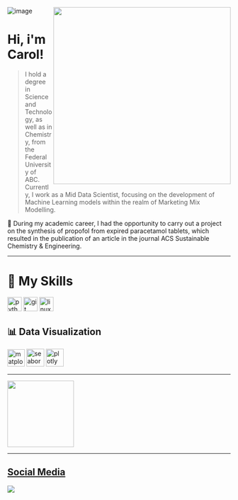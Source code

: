 ![image](https://github.com/carollynys/carollynys/assets/98826420/9648eb4d-ce6f-4f8a-acfa-668d4439b4b1)<img align="right" height="400" src="https://media1.giphy.com/media/v1.Y2lkPTc5MGI3NjExYTFkYTdiZW1xMm9xczF0YzBwOGR6eTBsMTAxOWprN29xa2NibW9ndSZlcD12MV9pbnRlcm5hbF9naWZfYnlfaWQmY3Q9cw/fVPR3NSqLjVQFEPmP8/giphy.gif"/>


# Hi, i'm Carol!

> I hold a degree in Science and Technology, as well as in Chemistry, from the Federal University of ABC. Currently, I work as a Mid Data Scientist, focusing on the development of Machine Learning models within the realm of Marketing Mix Modelling.

 
🧪 During my academic career, I had the opportunity to carry out a project on the synthesis of propofol from expired paracetamol tablets, which resulted in the publication of an article in the journal ACS Sustainable Chemistry & Engineering.

---
# 🚀 My Skills

<div><img height="32" src="https://cdn.jsdelivr.net/gh/devicons/devicon/icons/python/python-original.svg" alt="python"/>
<img height="32" src="https://cdn.jsdelivr.net/gh/devicons/devicon/icons/git/git-original.svg" alt="git"/>
<img height="32" src="https://cdn.jsdelivr.net/gh/devicons/devicon/icons/linux/linux-original.svg" alt="linux"/></div>

## 📊 Data Visualization
<p align="center">
  <div>
    <img height="39" src='https://matplotlib.org/stable/_images/sphx_glr_logos2_003.png' alt="matplotlib" />
    <img height="40" src='https://seaborn.pydata.org/_images/logo-wide-lightbg.svg' alt="seaborn"/>
    <img height="40" src='https://upload.wikimedia.org/wikipedia/commons/8/8a/Plotly-logo.png' alt="plotly"/>
  </div>
</p>


---

<div>
<a href="https://github.com/carollynys">
<img height="150em" src="https://github-readme-stats.vercel.app/api/top-langs/?username=carollynys&layout=compact&langs_count=7&theme=github_dark"/>
</div>


---
## Social Media
    
   <div> <a href="https://www.linkedin.com/in/carollyny/"><img src="https://img.shields.io/badge/-LinkedIn-%230077B5?style=for-the-badge&logo=linkedin&logoColor=white" target="_blank"></a> </div>
 
</div>





